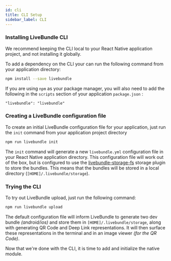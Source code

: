 ```yaml
---
id: cli
title: CLI Setup
sidebar_label: CLI
---
```


### Installing LiveBundle CLI

We recommend keeping the CLI local to your React Native application project, and not installing it globally.

To add a dependency on the CLI your can run the following command from your application directory:

```bash npm2yarn
npm install --save livebundle
```

If you are using `npm` as your package manager, you will also need to add the following in the `scripts` section of your application `package.json` :

```
"livebundle": "livebundle"
```

### Creating a LiveBundle configuration file

To create an initial LiveBundle configuration file for your application, just run the `init` command from your application project directory

```bash npm2yarn
npm run livebundle init
```

The `init` command will generate a new `livebundle.yml` configuration file in your React Native application directory.
This configuration file will work out of the box, but is configured to use the [livebundle-storage-fs][1] storage plugin to store the bundles. This means that the bundles will be stored in a local directory (`[HOME]/.livebundle/storage`).<br/>

### Trying the CLI

To try out LiveBundle upload, just run the following command:

```bash npm2yarn
npm run livebundle upload
```

The default configuration file will inform LiveBundle to generate two dev bundle *(android/ios)* and store them in `[HOME]/.livebundle/storage`, along with generating QR Code and Deep Link representations. It will then surface these representations in the terminal and in an image viewer _(for the QR Code)_.

Now that we're done with the CLI, it is time to add and initialize the native module.

[1]: https://github.com/electrode-io/livebundle/tree/master/packages/livebundle-storage-fs

